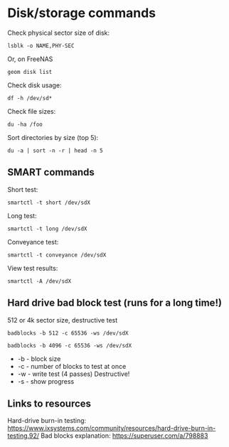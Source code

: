 # Disk/storage commands


Check physical sector size of disk:

`lsblk -o NAME,PHY-SEC`

Or, on FreeNAS

`geom disk list`

Check disk usage:

`df -h /dev/sd*`

Check file sizes:

`du -ha /foo`

Sort directories by size (top 5):

`du -a | sort -n -r | head -n 5`

## SMART commands

Short test:

`smartctl -t short /dev/sdX`

Long test:

`smartctl -t long /dev/sdX`

Conveyance test:

`smartctl -t conveyance /dev/sdX`

View test results:

`smartctl -A /dev/sdX`

## Hard drive bad block test (runs for a long time!)

512 or 4k sector size, destructive test

`badblocks -b 512 -c 65536 -ws /dev/sdX`

`badblocks -b 4096 -c 65536 -ws /dev/sdX`

* -b - block size
* -c - number of blocks to test at once
* -w - write test (4 passes) Destructive!
* -s - show progress

## Links to resources

Hard-drive burn-in testing: https://www.ixsystems.com/community/resources/hard-drive-burn-in-testing.92/
Bad blocks explanation: https://superuser.com/a/798883
